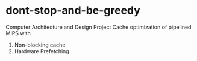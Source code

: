 # dont-stop-and-be-greedy

Computer Architecture and Design Project
Cache optimization of pipelined MIPS with
1. Non-blocking cache
2. Hardware Prefetching
